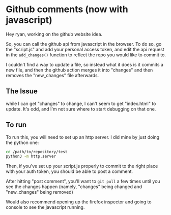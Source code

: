 # Github comments (now with javascript)

Hey ryan, working on the github website idea.

So, you can call the github api from javascript in the browser. To do so, go the "script.js" and add your personal access token, and edit the api request in the `add_changes()` function to reflect the repo you would like to commit to.

I couldn't find a way to update a file, so instead what it does is it commits a new file, and then the github action merges it into "changes" and then removes the "new_changes" file afterwards.

## The Issue
while I can get "changes" to change, I can't seem to get "index.html" to update. It's odd, and I'm not sure where to start debugging on that one.

## To run
To run this, you will need to set up an http server. I did mine by just doing the python one:

```bash
cd /path/to/repository/test
python3 -m http.server
```

Then, if you've set up your script.js properly to commit to the right place with your auth token, you should be able to post a comment.

After hitting "post comment", you'll want to `git pull` a few times until you see the changes happen (namely, "changes" being changed and "new_changes" being removed)

Would also recommend opening up the firefox inspector and going to console to see the javascript running.
